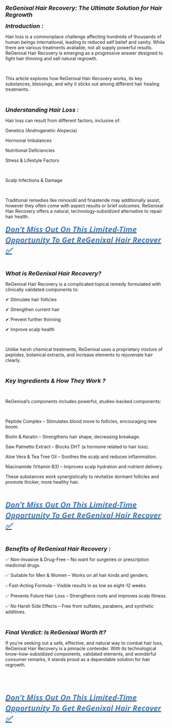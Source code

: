 <p><span style="font-size: large;"><em><strong>ReGenixal Hair Recovery: The Ultimate Solution for Hair Regrowth</strong></em></span></p>
<p><span style="font-size: large;"><em><strong>Introduction :</strong></em></span></p>
<p>Hair loss is a commonplace challenge affecting hundreds of thousands of human beings international, leading to reduced self belief and vanity. While there are various treatments available, not all supply powerful results. ReGenixal Hair Recovery is emerging as a progressive answer designed to fight hair thinning and sell natural regrowth.</p>
<p>&nbsp;</p>
<p>This article explores how ReGenixal Hair Recovery works, its key substances, blessings, and why it sticks out among different hair healing treatments.</p>
<p>&nbsp;</p>
<p><span style="font-size: large;"><em><strong>Understanding Hair Loss :</strong></em></span></p>
<p>Hair loss can result from different factors, inclusive of:</p>
<p>Genetics (Androgenetic Alopecia)</p>
<p>Hormonal Imbalances</p>
<p>Nutritional Deficiencies</p>
<p>Stress &amp; Lifestyle Factors</p>
<p>&nbsp;</p>
<p>Scalp Infections &amp; Damage</p>
<p>&nbsp;</p>
<p>Traditional remedies like minoxidil and finasteride may additionally assist, however they often come with aspect results or brief outcomes. ReGenixal Hair Recovery offers a natural, technology-subsidized alternative to repair hair health.</p>
<p align="left"><a href="https://www.facebook.com/ReGenixalHairRecover.Official/"><strong><span style="color: #477db8;"><span style="font-family: 'Segoe UI', 'Helvetica Neue', Helvetica, Roboto, Oxygen, Ubuntu, Cantarell, 'Fira Sans', 'Droid Sans', sans-serif;"><span style="font-size: x-large;"><em><u>Don&rsquo;t Miss Out On This Limited-Time Opportunity To Get ReGenixal Hair Recover</u></em></span></span></span></strong><strong><span style="color: #477db8;"><span style="font-family: 'Segoe UI', 'Helvetica Neue', Helvetica, Roboto, Oxygen, Ubuntu, Cantarell, 'Fira Sans', 'Droid Sans', sans-serif;"><span style="font-size: x-large;"><em><u><strong> ✅</strong></u></em></span></span></span></strong></a></p>
<p align="left">&nbsp;</p>
<p><span style="font-size: large;"><em><strong>What is ReGenixal Hair Recovery?</strong></em></span></p>
<p>ReGenixal Hair Recovery is a complicated topical remedy formulated with clinically validated components to:</p>
<p>✔ Stimulate hair follicles</p>
<p>✔ Strengthen current hair</p>
<p>✔ Prevent further thinning</p>
<p>✔ Improve scalp health</p>
<p>&nbsp;</p>
<p>Unlike harsh chemical treatments, ReGenixal uses a proprietary mixture of peptides, botanical extracts, and increase elements to rejuvenate hair clearly.</p>
<p>&nbsp;</p>
<p><span style="font-size: large;"><em><strong>Key Ingredients &amp; How They Work ?</strong></em></span></p>
<p>&nbsp;</p>
<p>ReGenixal&rsquo;s components includes powerful, studies-backed components:</p>
<p>&nbsp;</p>
<p>Peptide Complex &ndash; Stimulates blood move to follicles, encouraging new boom.</p>
<p>Biotin &amp; Keratin &ndash; Strengthens hair shape, decreasing breakage.</p>
<p>Saw Palmetto Extract &ndash; Blocks DHT (a hormone related to hair loss).</p>
<p>Aloe Vera &amp; Tea Tree Oil &ndash; Soothes the scalp and reduces inflammation.</p>
<p>Niacinamide (Vitamin B3) &ndash; Improves scalp hydration and nutrient delivery.</p>
<p>These substances work synergistically to revitalize dormant follicles and promote thicker, more healthy hair.</p>
<p>&nbsp;</p>
<p align="left"><a href="https://www.facebook.com/ReGenixalHairRecover.Official/"><strong><span style="color: #477db8;"><span style="font-family: 'Segoe UI', 'Helvetica Neue', Helvetica, Roboto, Oxygen, Ubuntu, Cantarell, 'Fira Sans', 'Droid Sans', sans-serif;"><span style="font-size: x-large;"><em><u>Don&rsquo;t Miss Out On This Limited-Time Opportunity To Get ReGenixal Hair Recover</u></em></span></span></span></strong><strong><span style="color: #477db8;"><span style="font-family: 'Segoe UI', 'Helvetica Neue', Helvetica, Roboto, Oxygen, Ubuntu, Cantarell, 'Fira Sans', 'Droid Sans', sans-serif;"><span style="font-size: x-large;"><em><u><strong> ✅</strong></u></em></span></span></span></strong></a></p>
<p align="left">&nbsp;</p>
<p><span style="font-size: large;"><em><strong>Benefits of ReGenixal Hair Recovery :</strong></em></span></p>
<p>✅ Non-Invasive &amp; Drug-Free &ndash; No want for surgeries or prescription medicinal drugs.</p>
<p>✅ Suitable for Men &amp; Women &ndash; Works on all hair kinds and genders.</p>
<p>✅Fast-Acting Formula &ndash; Visible results in as low as eight-12 weeks.</p>
<p>✅ Prevents Future Hair Loss &ndash; Strengthens roots and improves scalp fitness.</p>
<p>✅ No Harsh Side Effects &ndash; Free from sulfates, parabens, and synthetic additives.</p>
<p>&nbsp;</p>
<p><span style="font-size: large;"><em><strong>Final Verdict: Is ReGenixal Worth It?</strong></em></span></p>
<p>If you&rsquo;re seeking out a safe, effective, and natural way to combat hair loss, ReGenixal Hair Recovery is a pinnacle contender. With its technological know-how-subsidized components, validated elements, and wonderful consumer remarks, it stands proud as a dependable solution for hair regrowth.</p>
<p>&nbsp;</p>
<p>&nbsp;</p>
<p align="left"><a href="https://www.facebook.com/ReGenixalHair/"><strong><span style="color: #477db8;"><span style="font-family: 'Segoe UI', 'Helvetica Neue', Helvetica, Roboto, Oxygen, Ubuntu, Cantarell, 'Fira Sans', 'Droid Sans', sans-serif;"><span style="font-size: x-large;"><em><u>Don&rsquo;t Miss Out On This Limited-Time Opportunity To Get ReGenixal Hair Recover</u></em></span></span></span></strong><strong><span style="color: #477db8;"><span style="font-family: 'Segoe UI', 'Helvetica Neue', Helvetica, Roboto, Oxygen, Ubuntu, Cantarell, 'Fira Sans', 'Droid Sans', sans-serif;"><span style="font-size: x-large;"><em><u><strong> ✅</strong></u></em></span></span></span></strong></a></p>
